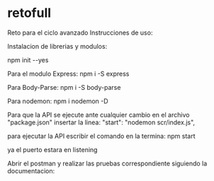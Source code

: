 # retofull

Reto para el ciclo avanzado
Instrucciones de uso:

Instalacion de librerias y modulos:

npm init --yes

Para el modulo Express:
npm i -S express

Para Body-Parse:
npm i -S body-parse

Para nodemon:
npm i nodemon -D

Para que la API se ejecute ante cualquier cambio en el archivo "package.json" insertar la linea:
"start": "nodemon scr/index.js",

para ejecutar la API escribir el comando en la termina:
npm start

ya el puerto estara en listening

Abrir el postman y realizar las pruebas correspondiente siguiendo la documentacion: 



